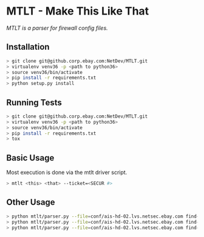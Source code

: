 # MTLT - Make This Like That

_MTLT is a parser for firewall config files._

## Installation

```bash
> git clone git@github.corp.ebay.com:NetDev/MTLT.git
> virtualenv venv36 -p <path to python36>
> source venv36/bin/activate
> pip install -r requirements.txt
> python setup.py install
```

## Running Tests

```bash
> git clone git@github.corp.ebay.com:NetDev/MTLT.git
> virtualenv venv36 -p <path to python36>
> source venv36/bin/activate
> pip install -r requirements.txt
> tox
```

## Basic Usage

Most execution is done via the mtlt driver script.

```bash
> mtlt <this> <that> --ticket=<SECUR #>
```

## Other Usage

```bash
> python mtlt/parser.py --file=conf/ais-hd-02.lvs.netsec.ebay.com find-objects-w-child '' '10.29.66.0'
> python mtlt/parser.py --file=conf/ais-hd-02.lvs.netsec.ebay.com find-objects-w-child '' '10.29.*.0'
> python mtlt/parser.py --file=conf/ais-hd-02.lvs.netsec.ebay.com find-objects '10.241.15.22'
```

